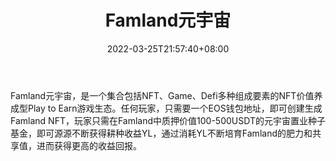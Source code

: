 ﻿---
weight: 1
title: "Famland元宇宙"
description: "Famland元宇宙，是一个集合包括NFT、Game、Defi多种组成要素的NFT价值养成型Play to Earn游戏生态。任何玩家，只需要一个EOS钱包地址，即可创建生成Famland NFT，玩家只需在Famland中质押价值100-500USDT的元宇宙置业种子基金，即可源源不断获得耕种收益YL，通过消耗YL不断培育Famland的肥力和共享值，进而获得更高的收益回报。"
date: 2022-03-25T21:57:40+08:00
lastmod: 2022-03-25T16:45:40+08:00
draft: false
authors: ["Metabd"]
featuredImage: "1.png"
link: "https://www.famland.world"
tags: ["Famland元宇宙","NFT游戏"]
categories: ["navigation"]
navigation: ["NFT游戏"]
lightgallery: true
toc: true
pinned: false
recommend: false
recommend1: false
---
Famland元宇宙，是一个集合包括NFT、Game、Defi多种组成要素的NFT价值养成型Play to Earn游戏生态。任何玩家，只需要一个EOS钱包地址，即可创建生成Famland NFT，玩家只需在Famland中质押价值100-500USDT的元宇宙置业种子基金，即可源源不断获得耕种收益YL，通过消耗YL不断培育Famland的肥力和共享值，进而获得更高的收益回报。
